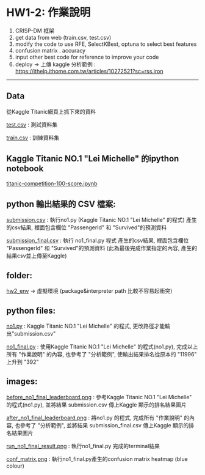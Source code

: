 # HW1-2: 作業說明
1. CRISP-DM 框架
2. get data from web (train.csv, test.csv)
3. modify the code to use RFE, SelectKBest, optuna to select best features
4. confusion matrix . accuracy
5. input  other best code for reference to improve your code
6. deploy -> 上傳 kaggle
分析範例 : https://ithelp.ithome.com.tw/articles/10272521?sc=rss.iron
----------------------------------------------------------------------
## Data
從Kaggle Titanic網頁上抓下來的資料

[test.csv](test.csv) : 測試資料集

[train.csv](train.csv) : 訓練資料集

## Kaggle Titanic NO.1 "Lei Michelle" 的ipython notebook 
[titanic-competition-100-score.ipynb](titanic-competition-100-score.ipynb)

## python 輸出結果的 CSV 檔案:

[submission.csv](submission.csv) : 執行no1.py (Kaggle Titanic NO.1 "Lei Michelle" 的程式) 產生的csv結果, 裡面包含欄位 "PassengerId" 和 "Survived"的預測資料

[submission_final.csv](submission_final.csv) : 執行 no1_final.py 程式 產生的csv結果, 裡面包含欄位 "PassengerId" 和 "Survived"的預測資料 (此為最後完成作業指定的內容, 產生的結果csv並上傳至Kaggle)

## folder: 

[hw2_env](./hw2_env) -> 虛擬環境 (package&interpreter path 比較不容易起衝突)

## python files:

[no1.py](no1.py) : Kaggle Titanic NO.1 "Lei Michelle" 的程式, 更改路徑才能輸出"submission.csv"

[no1_final.py](no1_final.py) : 使用Kaggle Titanic NO.1 "Lei Michelle" 的程式(no1.py), 完成以上所有 "作業說明" 的內容, 也參考了 "分析範例", 使輸出結果排名從原本的 "11996" 上升到 "392"

## images:

[before_no1_final_leaderboard.png](AIOT_HW2/before_no1_final_leaderboard.png) : 參考Kaggle Titanic NO.1 "Lei Michelle" 的程式(no1.py), 並將結果 submission.csv 傳上Kaggle 顯示的排名結果圖片

[after_no1_final_leaderboard.png](AIOT_HW2/after_no1_final_leaderboard.png) : 將no1.py 的程式, 完成所有 "作業說明" 的內容, 也參考了 "分析範例", 並將結果 submission_final.csv 傳上Kaggle 顯示的排名結果圖片

[run_no1_final_result.png](AIOT_HW2/run_no1_final_result.png) : 執行no1_final.py 完成的terminal結果

[conf_matrix.png](conf_matrix.png) : 執行no1_final.py產生的confusion matrix heatmap (blue colour)

